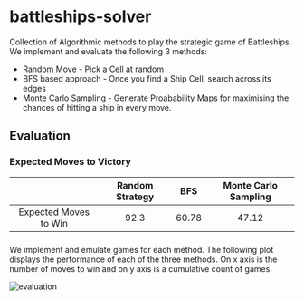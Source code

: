 # battleships-solver

Collection of Algorithmic methods to play the strategic game of Battleships. We implement and evaluate the following 3 methods: 

* Random Move - Pick a Cell at random
* BFS based approach - Once you find a Ship Cell, search across its edges
* Monte Carlo Sampling - Generate Proabability Maps for maximising the chances of hitting a ship in every move.

## Evaluation

### Expected Moves to Victory

|                       |  Random Strategy |  BFS  | Monte Carlo Sampling |
|:---------------------:|:----------------:|:-----:|:--------------------:|
| Expected Moves to Win |       92.3       | 60.78 |         47.12        |

###
We implement and emulate games for each method. The following plot displays the performance of each of the three methods. On x axis is the number of moves to win and on y axis is a cumulative count of games.

![evaluation](../data/battleship-algo-eval.png)
